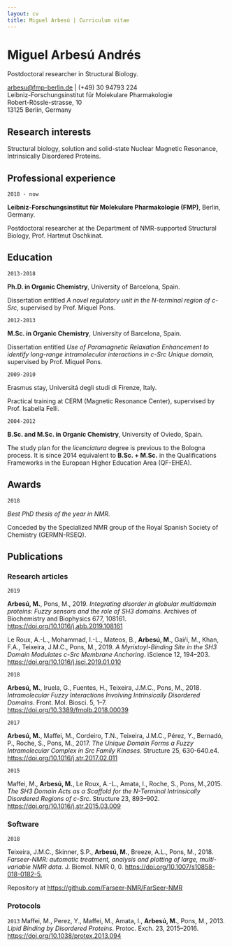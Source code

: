 ```yaml
---
layout: cv
title: Miguel Arbesú | Curriculum vitae
---
```

# Miguel Arbesú Andrés
Postdoctoral researcher in Structural Biology.
<div id="webaddress">
<a href="arbesu@fmp-berlin.de">arbesu@fmp-berlin.de</a>
| (+49) 30 94793 224<br>
Leibniz-Forschungsinstitut für Molekulare Pharmakologie<br>
Robert-Rössle-strasse, 10<br>
13125 Berlin, Germany<br>
</div>

## Research interests

Structural biology, solution and solid-state Nuclear Magnetic Resonance,
Intrinsically Disordered Proteins.

## Professional experience

`2018 - now`

**Leibniz-Forschungsinstitut für Molekulare Pharmakologie (FMP)**,
Berlin, Germany.

Postdoctoral researcher at the Department of NMR-supported Structural Biology,
Prof. Hartmut Oschkinat.

## Education

`2013-2018`

**Ph.D. in Organic Chemistry**, University of Barcelona, Spain.

Dissertation entitled *A novel regulatory unit in the N-terminal region of
c-Src*, supervised by Prof. Miquel Pons.

`2012-2013`

**M.Sc. in Organic Chemistry**, University of Barcelona, Spain.

Dissertation entitled *Use of Paramagnetic Relaxation Enhancement to identify
long-range intramolecular interactions in c-Src Unique domain*, supervised by
Prof. Miquel Pons.

`2009-2010`

 Erasmus stay, Universitá degli studi di Firenze, Italy.

Practical training at CERM (Magnetic Resonance Center), supervised by Prof.
Isabella Felli.

`2004-2012`

 **B.Sc. and M.Sc. in Organic Chemistry**, University of Oviedo,
Spain.

The study plan for the *licenciatura* degree is previous to the Bologna process. It is since 2014 equivalent to **B.Sc. + M.Sc.** in the Qualifications Frameworks in the European Higher Education Area (QF-EHEA).

## Awards

`2018`

*Best PhD thesis of the year in NMR.*

Conceded by the Specialized NMR group of the Royal Spanish Society of Chemistry
(GERMN-RSEQ).

## Publications

### Research articles

`2019`

**Arbesú, M.**, Pons, M., 2019. *Integrating disorder in globular multidomain
proteins: Fuzzy sensors and the role of SH3 domains.* Archives of Biochemistry
and Biophysics 677, 108161. https://doi.org/10.1016/j.abb.2019.108161

Le Roux, A.-L., Mohammad, I.-L., Mateos, B., **Arbesú, M.**, Gaiŕi, M., Khan, F.A.,
Teixeira, J.M.C., Pons, M., 2019. *A Myristoyl-Binding Site in the SH3 Domain
Modulates c-Src Membrane Anchoring*. iScience 12, 194–203.
https://doi.org/10.1016/j.isci.2019.01.010

`2018`

**Arbesú, M.**, Iruela, G., Fuentes, H., Teixeira, J.M.C., Pons, M., 2018.
*Intramolecular Fuzzy Interactions Involving Intrinsically Disordered Domains*.
Front. Mol. Biosci. 5, 1–7. https://doi.org/10.3389/fmolb.2018.00039

`2017`

**Arbesú, M.**, Maffei, M., Cordeiro, T.N., Teixeira, J.M.C., Pérez, Y.,
Bernadó, P., Roche, S., Pons, M., 2017. *The Unique Domain Forms a Fuzzy
Intramolecular Complex in Src Family Kinases*. Structure 25, 630-640.e4.
https://doi.org/10.1016/j.str.2017.02.011

`2015`

Maffei, M., **Arbesú, M.**, Le Roux, A.-L., Amata, I., Roche, S., Pons, M.,2015. *The SH3 Domain Acts as a Scaffold for the N-Terminal Intrinsically
Disordered Regions of c-Src*. Structure 23, 893–902.
https://doi.org/10.1016/j.str.2015.03.009

### Software

`2018`

Teixeira, J.M.C., Skinner, S.P., **Arbesú, M.**, Breeze, A.L., Pons, M., 2018.
*Farseer-NMR: automatic treatment, analysis and plotting of large, multi-variable
NMR data*. J. Biomol. NMR 0, 0. https://doi.org/10.1007/s10858-018-0182-5,

Repository at https://github.com/Farseer-NMR/FarSeer-NMR

### Protocols

`2013` 
Maffei, M., Perez, Y., Maffei, M., Amata, I., **Arbesú, M.**, Pons, M., 2013.
*Lipid Binding by Disordered Proteins*. Protoc. Exch. 23, 2015–2016.
https://doi.org/10.1038/protex.2013.094